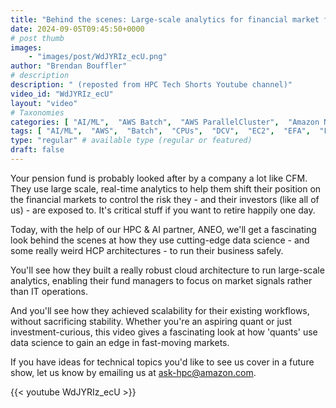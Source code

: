```yaml
---
title: "Behind the scenes: Large-scale analytics for financial market forecasting"
date: 2024-09-05T09:45:50+0000
# post thumb
images:
    - "images/post/WdJYRIz_ecU.png"
author: "Brendan Bouffler"
# description
description: " (reposted from HPC Tech Shorts Youtube channel)"
video_id: "WdJYRIz_ecU"
layout: "video"
# Taxonomies
categories: [ "AI/ML",  "AWS Batch",  "AWS ParallelCluster",  "Amazon NICE DCV",  "Elastic Fabric Adapter",  "Life Sciences", ]
tags: [ "AI/ML",  "AWS",  "Batch",  "CPUs",  "DCV",  "EC2",  "EFA",  "FSI",  "GPUs",  "HPC",  "High Performance Computing",  "Lustre",  "MPI",  "NCCL",  "ParallelCluster",  "Schedulers",  "Storage",  "asset management",  "autoscaling",  "aws batch",  "batch",  "bioinformatics",  "capital markets",  "cloud computing",  "elastic",  "elastic fabric adapter",  "fintech",  "funds management",  "high throughput computing",  "hpc instances",  "infiniband",  "job scheduling",  "scientific computing",  "slurm",  "supercomputing",  "technical computing",  "tightly-coupled",  "virtualization",  "vizualization",  "techshorts", ]
type: "regular" # available type (regular or featured)
draft: false
---
```


Your pension fund is probably looked after by a company a lot like CFM. They use large scale, real-time analytics to help them shift their position on the financial markets to control the risk they - and their investors (like all of us) - are exposed to. It's critical stuff if you want to retire happily one day.

Today, with the help of our HPC & AI partner, ANEO,  we'll get a fascinating look behind the scenes at how they use cutting-edge data science - and some really weird HCP architectures - to run their business safely.

You'll see how they built a really robust cloud architecture to run large-scale analytics, enabling their fund managers to focus on market signals rather than IT operations.

And you'll see how they achieved scalability for their existing workflows, without sacrificing stability. Whether you're an aspiring quant or just investment-curious, this video gives a fascinating look at how 'quants' use data science to gain an edge in fast-moving markets.

If you have ideas for technical topics you'd like to see us cover in a future show, let us know by emailing us at ask-hpc@amazon.com.

{{< youtube WdJYRIz_ecU >}}